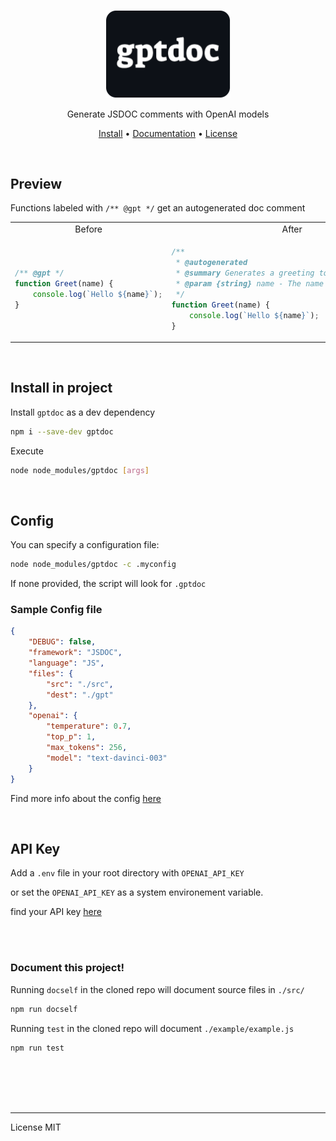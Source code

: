 
<p align="center">
    <img width="200" src="./docs/gptdoc.png"/>
    
</p>

<p align="center">Generate JSDOC comments with OpenAI models</p>

<p align="center">
  <a href="https://github.com/matiasvlevi/gptdoc/#install-in-project">Install</a> •
  <a href="https://github.com/matiasvlevi/gptdoc/blob/master/CONFIG.md">Documentation</a> •
  <a href="https://github.com/matiasvlevi/gptdoc/blob/master/LICENSE">License</a>
</p>

<br/>

## Preview

Functions labeled with `/** @gpt */` get an autogenerated doc comment

<table align="center">
<tr>
<td align="center"> Before </td> <td align="center"> After </td>
</tr>
<tr>
<td>

```ts
/** @gpt */
function Greet(name) {
    console.log(`Hello ${name}`);
}
```

</td>
<td>

```ts
/**
 * @autogenerated
 * @summary Generates a greeting to the passed in name
 * @param {string} name - The name to greet
 */
function Greet(name) {
    console.log(`Hello ${name}`);
}
```

</td>
</tr>
</table>
<br/>

## Install in project

Install `gptdoc` as a dev dependency

```sh
npm i --save-dev gptdoc 
```

Execute 

```sh
node node_modules/gptdoc [args]
```

<br/>

## Config

You can specify a configuration file:

```sh
node node_modules/gptdoc -c .myconfig
```

If none provided, the script will look for `.gptdoc`

### Sample Config file

```json
{
    "DEBUG": false,
    "framework": "JSDOC",
    "language": "JS",
    "files": {
        "src": "./src",
        "dest": "./gpt"
    },
    "openai": {
        "temperature": 0.7,
        "top_p": 1,
        "max_tokens": 256,
        "model": "text-davinci-003"
    }
}
```

Find more info about the config [here](./CONFIG.md)

<br/>

## API Key

Add a `.env` file in your root directory with `OPENAI_API_KEY`

or set the `OPENAI_API_KEY` as a system environement variable.

find your API key [here](https://platform.openai.com/account/api-keys)

<br/><br/>




### Document this project!


Running `docself` in the cloned repo will document source files in `./src/`

```sh
npm run docself
```

Running `test` in the cloned repo will document `./example/example.js`

```sh
npm run test
```



<br/><br/><br/><br/>




---

License MIT